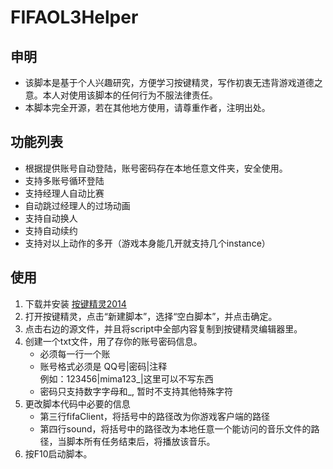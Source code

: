 FIFAOL3Helper
=============

## 申明
  -  该脚本是基于个人兴趣研究，方便学习按键精灵，写作初衷无违背游戏道德之意。本人对使用该脚本的任何行为不服法律责任。
  -  本脚本完全开源，若在其他地方使用，请尊重作者，注明出处。

## 功能列表
  -  根据提供账号自动登陆，账号密码存在本地任意文件夹，安全使用。
  -  支持多账号循环登陆
  -  支持经理人自动比赛
  -  自动跳过经理人的过场动画
  -  支持自动换人
  -  支持自动续约
  -  支持对以上动作的多开（游戏本身能几开就支持几个instance）

## 使用
  1.  下载并安装 [按键精灵2014](http://www.anjian.com/downloading2014.html)
  2.  打开按键精灵，点击“新建脚本”，选择“空白脚本”，并点击确定。
  3.  点击右边的源文件，并且将script中全部内容复制到按键精灵编辑器里。
  4.  创建一个txt文件，用了存你的账号密码信息。
      -   必须每一行一个账
      -   账号格式必须是 QQ号|密码|注释      
     例如：123456|mima123_|这里可以不写东西   
      -   密码只支持数字字母和_, 暂时不支持其他特殊字符     
  5.  更改脚本代码中必要的信息
      -   第三行fifaClient，将括号中的路径改为你游戏客户端的路径
      -   第四行sound，将括号中的路径改为本地任意一个能访问的音乐文件的路径，当脚本所有任务结束后，将播放该音乐。
  5.  按F10启动脚本。